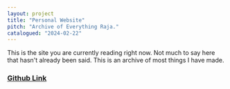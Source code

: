 ```yaml
---
layout: project
title: "Personal Website"
pitch: "Archive of Everything Raja."
catalogued: "2024-02-22"
---
```


This is the site you are currently reading right now. Not much to say here that
hasn't already been said. This is an archive of most things I have made.

### [Github Link](https://github.com/rwilliaise/rwilliaise.github.io)

